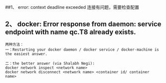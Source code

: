 ##1、 error: context deadline exceeded
连接有问题，需要检查配置
## 2、 docker: Error response from daemon: service endpoint with name qc.T8 already exists.
```
两种方法：
一：Restarting your docker daemon / docker service / docker-machine is the easiest answer.

二：the better answer (via Shalabh Negi):
docker network inspect <network name>
docker network disconnect <network name> <container id/ container name>
```
